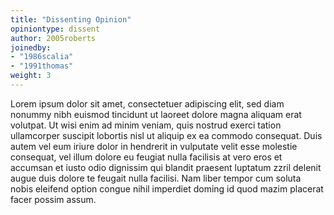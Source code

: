 ```yaml
---
title: "Dissenting Opinion"
opiniontype: dissent
author: 2005roberts
joinedby:
- "1986scalia"
- "1991thomas"
weight: 3
---
```

Lorem ipsum dolor sit amet, consectetuer adipiscing elit, sed diam nonummy nibh euismod tincidunt ut laoreet dolore magna aliquam erat volutpat. Ut wisi enim ad minim veniam, quis nostrud exerci tation ullamcorper suscipit lobortis nisl ut aliquip ex ea commodo consequat. Duis autem vel eum iriure dolor in hendrerit in vulputate velit esse molestie consequat, vel illum dolore eu feugiat nulla facilisis at vero eros et accumsan et iusto odio dignissim qui blandit praesent luptatum zzril delenit augue duis dolore te feugait nulla facilisi. Nam liber tempor cum soluta nobis eleifend option congue nihil imperdiet doming id quod mazim placerat facer possim assum.